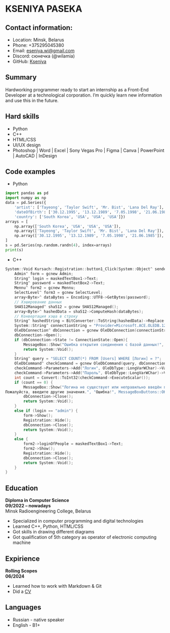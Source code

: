 # **KSENIYA** PASEKA 
## Contact information:
- Location: Minsk, Belarus
- Phone: +375295045380  
- Email: eseniya.wi@gmail.com
- Discord: cюнечка (@wilamia)
- GitHub: [Kseniya](https://github.com/wilamia)
## Summary
Hardworking programmer ready to start an internship as a Front-End
Developer at a technological corporation. I’m quickly learn new 
information and use this in the future.
## Hard skills
- Python
- C++
- HTML/CSS
- UI/UX design
- Photoshop | Word | Excel | Sony Vegas Pro | Figma | Canva | PowerPoint | AutoCAD | InDesign
## Code examples
- Python
  
```python
import pandas as pd
import numpy as np
data = pd.Series({
    'artist': ['Tayeong', 'Taylor Swift', 'Mr. Bist', 'Lana Del Ray'],
    'dateOfBirth': ['30.12.1995', '13.12.1989', '7.05.1998', '21.06.1985'],
    'country': ['South Korea', 'USA', 'USA', 'USA']})
arrays = [
    np.array(['South Korea', 'USA', 'USA', 'USA']),
    np.array(['Tayeong', 'Taylor Swift', 'Mr. Bist', 'Lana Del Ray']),
    np.array(['30.12.1995', '13.12.1989', '7.05.1998', '21.06.1985']),
]
s = pd.Series(np.random.randn(4), index=arrays)
print(s)
```
- C++

``` C++
System::Void Kursach::Registration::button1_Click(System::Object^ sender, System::EventArgs^ e){
	Admin^ form = gcnew Admin;
	String^ login = maskedTextBox1->Text;
	String^ password = maskedTextBox2->Text;
	Mennu^ form2 = gcnew Mennu;
	SelectLevel^ form3 = gcnew SelectLevel;
	array<Byte>^ dataBytes = Encoding::UTF8->GetBytes(password);
	// Хэширование данных
	SHA512Managed^ sha512 = gcnew SHA512Managed();
	array<Byte>^ hashedData = sha512->ComputeHash(dataBytes);
	// Конвертация хэша в строку
	String^ hashedString = BitConverter::ToString(hashedData)->Replace("-", String::Empty);
	System::String^ connectionString = "Provider=Microsoft.ACE.OLEDB.12.0;Data Source=C:\\Users\\eseni\\OneDrive\\Документы\\MathUsers.accdb";
	OleDbConnection^ dbConnection = gcnew OleDbConnection(connectionString);
	dbConnection->Open();
	if (dbConnection->State != ConnectionState::Open){
		MessageBox::Show("Ошибка открытия соединения с базой данных!", "Ошибка!");
		return System::Void();
	}
	String^ query = "SELECT COUNT(*) FROM [Users] WHERE [Логин] = ?";
	OleDbCommand^ checkCommand = gcnew OleDbCommand(query, dbConnection);
	checkCommand->Parameters->Add("Логин", OleDbType::LongVarWChar)->Value = login;
	checkCommand->Parameters->Add("Пароль", OleDbType::LongVarWChar)->Value = hashedString;
	int count = Convert::ToInt32(checkCommand->ExecuteScalar());
	if (count == 0) {
		MessageBox::Show("Логина не существует или неправильно введён пароль.
Пожалуйста, введите другие значения.", "Ошибка!", MessageBoxButtons::OK, MessageBoxIcon::Error);
		dbConnection->Close();
		return System::Void();
	}
	else if (login == "admin") {
		form->Show();
		Registration::Hide();
		dbConnection->Close();
		return System::Void();
	}
	else {
		form2->loginOfPeople = maskedTextBox1->Text;
		form2->Show();
		Registration::Hide();
		dbConnection->Close();
		return System::Void();
	}
}
```
## Education
**Diploma in Computer Science  
09/2022 – nowadays**  
Minsk Radioengineering College, Belarus
- Specialized in computer programming and digital technologies
- Learned C++, Python, HTML/CSS
- Got skills in drawing different diagrams
- Got qualification of 5th category as operator of electronic computing machine
## Expirience
**Rolling Scopes  
06/2024**  
- Learned how to work with Markdown & Git
- Did a [CV](https://github.com/wilamia/rsschool-cv/blob/gh-pages/cv.md)
## Languages
- Russian - native speaker
- English - B1+
 

